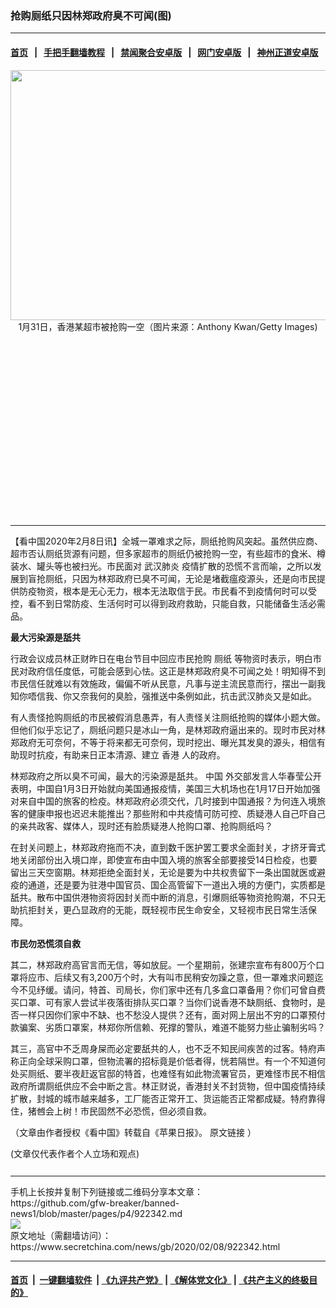 ### 抢购厕纸只因林郑政府臭不可闻(图)
------------------------

#### [首页](https://github.com/gfw-breaker/banned-news1/blob/master/README.md) &nbsp;&nbsp;|&nbsp;&nbsp; [手把手翻墙教程](https://github.com/gfw-breaker/guides/wiki) &nbsp;&nbsp;|&nbsp;&nbsp; [禁闻聚合安卓版](https://github.com/gfw-breaker/bn-android) &nbsp;&nbsp;|&nbsp;&nbsp; [网门安卓版](https://github.com/oGate2/oGate) &nbsp;&nbsp;|&nbsp;&nbsp; [神州正道安卓版](https://github.com/SzzdOgate/update) 



<div class="article_right" style="fone-color:#000">
 <p style="text-align: center;">
  <img alt="" src="https://img3.secretchina.com/pic/2020/2-8/p2622681a667331480-ss.jpg" style="height:400px; width:600px"/>
  <br>
   1月31日，香港某超市被抢购一空（图片来源：Anthony Kwan/Getty Images)
   <span id="hideid" name="hideid" style="color:red;display:none;">
    <span href="https://www.secretchina.com">
    </span>
   </span>
  </br>
 </p>
 <div id="txt-mid1-t21-2017">
  <ins class="adsbygoogle" data-ad-client="ca-pub-1276641434651360" data-ad-slot="2451032099" style="display:inline-block;width:336px;height:280px">
  </ins>
  

---


  </div>
 </div>
 <p>
  【看中国2020年2月8日讯】全城一罩难求之际，厕纸抢购风突起。虽然供应商、超市否认厕纸货源有问题，但多家超市的厕纸仍被抢购一空，有些超市的食米、樽装水、罐头等也被扫光。市民面对
  <span href="https://www.secretchina.com/news/gb/tag/武汉肺炎" target="_blank">
   武汉肺炎
  </span>
  疫情扩散的恐慌不言而喻，之所以发展到盲抢厕纸，只因为林郑政府已臭不可闻，无论是堵截瘟疫源头，还是向市民提供防疫物资，根本是无心无力，根本无法取信于民。市民看不到疫情何时可以受控，看不到日常防疫、生活何时可以得到政府救助，只能自救，只能储备生活必需品。
  <span id="hideid" name="hideid" style="color:red;display:none;">
   <span href="https://www.secretchina.com">
   </span>
  </span>
 </p>
 <p>
  <strong>
   最大污染源是舐共
  </strong>
 </p>
 <p>
  行政会议成员林正财昨日在电台节目中回应市民抢购
  <span href="https://www.secretchina.com/news/gb/tag/厕纸" target="_blank">
   厕纸
  </span>
  等物资时表示，明白市民对政府信任度低，可能会感到心怯。这正是林郑政府臭不可闻之处！明知得不到市民信任就难以有效施政，偏偏不听从民意，凡事与逆主流民意而行，摆出一副我知你唔信我、你又奈我何的臭脸，强推送中条例如此，抗击武汉肺炎又是如此。
 </p>
 <p>
  有人责怪抢购厕纸的市民被假消息愚弄，有人责怪关注厕纸抢购的媒体小题大做。但他们似乎忘记了，厕纸问题只是冰山一角，是林郑政府逼出来的。现时市民对林郑政府无可奈何，不等于将来都无可奈何，现时挖出、曝光其发臭的源头，相信有助现时抗疫，有助来日正本清源、建立
  <span href="https://www.secretchina.com/news/gb/tag/香港" target="_blank">
   香港
  </span>
  人的政府。
 </p>
 <p>
  林郑政府之所以臭不可闻，最大的污染源是舐共。
  <span href="https://www.secretchina.com" target="_blank">
   中国
  </span>
  外交部发言人华春莹公开表明，中国自1月3日开始就向美国通报疫情，美国三大机场也在1月17日开始加强对来自中国的旅客的检疫。林郑政府必须交代，几时接到中国通报？为何连入境旅客的健康申报也迟迟未能推出？那些附和中共疫情可防可控、质疑港人自己吓自己的亲共政客、媒体人，现时还有脸质疑港人抢购口罩、抢购厕纸吗？
 </p>
 <p>
  在封关问题上，林郑政府拖而不决，直到数千医护罢工要求全面封关，才挤牙膏式地关闭部份出入境口岸，即使宣布由中国入境的旅客全部要接受14日检疫，也要留出三天空窗期。林郑拒绝全面封关，无论是要为中共权贵留下一条出国就医或避疫的通道，还是要为驻港中国官员、国企高管留下一道出入境的方便门，实质都是舐共。散布中国供港物资将因封关而中断的消息，引爆厕纸等物资抢购潮，不只无助抗拒封关，更凸显政府的无能，既轻视市民生命安全，又轻视市民日常生活保障。
 </p>
 <p>
  <strong>
   市民勿恐慌须自救
  </strong>
 </p>
 <p>
  其二，林郑政府高官言而无信，等如放屁。一个星期前，张建宗宣布有800万个口罩将应市、后续又有3,200万个时，大有叫市民稍安勿躁之意，但一罩难求问题迄今不见纾缓。请问，特首、司局长，你们家中还有几多盒口罩备用？你们可曾自费买口罩、可有家人尝试半夜落街排队买口罩？当你们说香港不缺厕纸、食物时，是否一样只因你们家中不缺、也不愁没人提供？还有，面对网上层出不穷的口罩预付款骗案、劣质口罩案，林郑你所信赖、死撑的警队，难道不能努力些止骗制劣吗？
 </p>
 <p>
  其三，高官中不乏周身屎而必定要舐共的人，也不乏不知民间疾苦的过客。特府声称正向全球采购口罩，但物流署的招标竟是价低者得，恍若隔世。有一个不知道何处买厕纸、要半夜赶返官邸的特首，也难怪有如此物流署官员，更难怪市民不相信政府所谓厕纸供应不会中断之言。林正财说，香港封关不封货物，但中国疫情持续扩散，封城的城市越来越多，工厂能否正常开工、货运能否正常都成疑。特府靠得住，猪乸会上树！市民固然不必恐慌，但必须自救。
 </p>
 <p>
  （文章由作者授权《看中国》转载自《苹果日报》。
  <span href="https://hk.appledaily.com/local/20200207/CX5PUYWGTTTBPFOMDLEGNF6JP4/">
   原文链接
  </span>
  ）
 </p>
 (文章仅代表作者个人立场和观点)
 <center>
  <div>
   <div id="txt-mid2-t22-2017" style="display: block;  max-height: 351px;  overflow: hidden;">
    <div id="SC-21xxx">
    </div>
    <ins class="adsbygoogle" data-ad-client="ca-pub-1276641434651360" data-ad-format="auto" data-ad-slot="4301710469" data-full-width-responsive="true" style="display:block">
    </ins>
   </div>
  </div>
 </center>
 <div style="padding-top:12px;">
 </div>
</div>

<hr/>
手机上长按并复制下列链接或二维码分享本文章：<br/>
https://github.com/gfw-breaker/banned-news1/blob/master/pages/p4/922342.md <br/>
<a href='https://github.com/gfw-breaker/banned-news1/blob/master/pages/p4/922342.md'><img src='https://github.com/gfw-breaker/banned-news1/blob/master/pages/p4/922342.md.png'/></a> <br/>
原文地址（需翻墙访问）：https://www.secretchina.com/news/gb/2020/02/08/922342.html


------------------------
#### [首页](https://github.com/gfw-breaker/banned-news1/blob/master/README.md) &nbsp;|&nbsp; [一键翻墙软件](https://github.com/gfw-breaker/nogfw/blob/master/README.md) &nbsp;| [《九评共产党》](https://github.com/gfw-breaker/9ping.md/blob/master/README.md#九评之一评共产党是什么) | [《解体党文化》](https://github.com/gfw-breaker/jtdwh.md/blob/master/README.md) | [《共产主义的终极目的》](https://github.com/gfw-breaker/gczydzjmd.md/blob/master/README.md)


<img src='http://gfw-breaker.win/banned-news/pages/p4/922342.md' width='0px' height='0px'/>